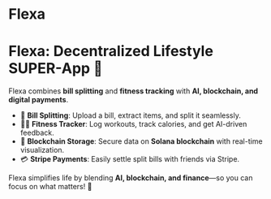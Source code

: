 # Flexa
# Flexa: Decentralized Lifestyle SUPER-App 🚀  

Flexa combines **bill splitting** and **fitness tracking** with **AI, blockchain, and digital payments**.  
- 📸 **Bill Splitting**: Upload a bill, extract items, and split it seamlessly.  
- 🏋️‍♂️ **Fitness Tracker**: Log workouts, track calories, and get AI-driven feedback.  
- 🔗 **Blockchain Storage**: Secure data on **Solana blockchain** with real-time visualization.  
- 💳 **Stripe Payments**: Easily settle split bills with friends via Stripe.  

Flexa simplifies life by blending **AI, blockchain, and finance**—so you can focus on what matters! 💪  

